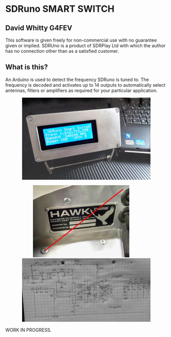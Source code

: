 # SDRuno SMART SWITCH

## David Whitty G4FEV

This software is given freely for non-commercial use with no guarantee given or implied.
SDRUno is a product of SDRPlay Ltd with which the author has no connection other than as a satisfied customer.

## What is this?

An Arduino is used to detect the frequency SDRuno is tuned to.
The frequency is decoded and activates up to 14 outputs to automatically select antennas, filters or amplifiers as required for your particular application.

<P ALIGN="CENTER"><img src="Images/sswitch1a.jpg" width=400>






<P ALIGN="CENTER"><img src="Images/100_3553.jpg" width=300> &nbsp; &nbsp; &nbsp; &nbsp; <img src="Images/jiagramsm.jpg" width=400>



WORK IN PROGRESS.


